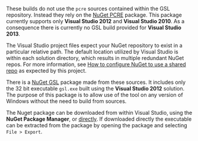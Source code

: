 These builds do not use the `pcre` sources contained within the GSL repository. Instead they rely on the [NuGet PCRE](https://www.nuget.org/packages/pcre/) package. This package currently supports only **Visual Studio 2012** and **Visual Studio 2010**. As a consequence there is currently no GSL build provided for **Visual Studio 2013**.

The Visual Studio project files expect your NuGet repository to exist in a particular relative path. The default location utilized by Visual Studio is within each solution directory, which results in multiple redundant NuGet repos. For more information, see [How to configure NuGet to use a shared repo](NUGET.md) as expected by this project.

There is a [NuGet GSL](https://www.nuget.org/packages/gsl/) package made from these sources. It includes only the 32 bit executable `gsl.exe` built using the **Visual Studio 2012** solution. The purpose of this package is to allow use of the tool on any version of Windows without the need to build from sources.

The Nuget package can be downloaded from within Visual Studio, using the **NuGet Package Manager**, or [directly](https://www.nuget.org/api/v2/package/gsl/4.1.0.1). If downloaded directly the executable can be extracted from the package by opening the package and selecting `File > Export`.